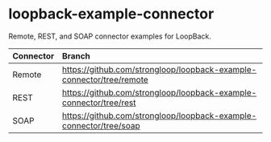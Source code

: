 # loopback-example-connector

Remote, REST, and SOAP connector examples for LoopBack.

Connector|Branch
:--|:--
Remote|https://github.com/strongloop/loopback-example-connector/tree/remote
REST|https://github.com/strongloop/loopback-example-connector/tree/rest
SOAP|https://github.com/strongloop/loopback-example-connector/tree/soap
